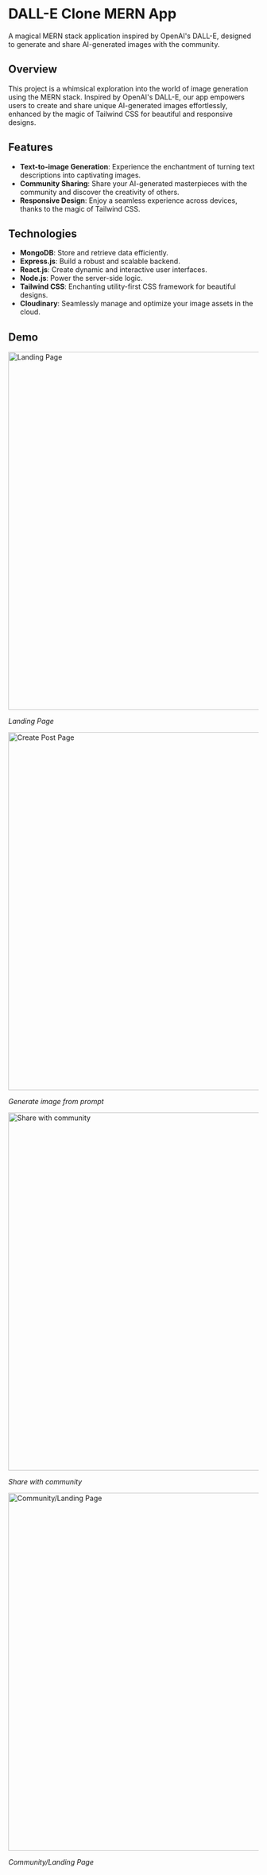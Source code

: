 # DALL-E Clone MERN App

<!-- /![DALL-E Clone Logo](link_to_your_logo_or_image) -->

A magical MERN stack application inspired by OpenAI's DALL-E, designed to generate and share AI-generated images with the community.

## Overview

This project is a whimsical exploration into the world of image generation using the MERN stack. Inspired by OpenAI's DALL-E, our app empowers users to create and share unique AI-generated images effortlessly, enhanced by the magic of Tailwind CSS for beautiful and responsive designs.

## Features

- **Text-to-image Generation**: Experience the enchantment of turning text descriptions into captivating images.
- **Community Sharing**: Share your AI-generated masterpieces with the community and discover the creativity of others.
- **Responsive Design**: Enjoy a seamless experience across devices, thanks to the magic of Tailwind CSS.

## Technologies

- **MongoDB**: Store and retrieve data efficiently.
- **Express.js**: Build a robust and scalable backend.
- **React.js**: Create dynamic and interactive user interfaces.
- **Node.js**: Power the server-side logic.
- **Tailwind CSS**: Enchanting utility-first CSS framework for beautiful designs.
- **Cloudinary**: Seamlessly manage and optimize your image assets in the cloud.

## Demo

<img src="https://github.com/rutujp78/dall-e-clone/assets/76244494/13c57713-9c01-4ba3-b134-b1a4e211de7b" alt="Landing Page" width="720"/>

*Landing Page*

<img src="https://github.com/rutujp78/dall-e-clone/assets/76244494/b622b5af-41c3-4153-b384-295b028a3002" alt="Create Post Page" width="720" />

*Generate image from prompt*

<img src="https://github.com/rutujp78/dall-e-clone/assets/76244494/386aa79f-176b-41b0-8094-721c578bd528" alt="Share with community" width="720" />

*Share with community*

<img src="https://github.com/rutujp78/dall-e-clone/assets/76244494/ae91de91-7b23-48fd-8481-c9495c8e2933" alt="Community/Landing Page" width="720" />

*Community/Landing Page*

<!-- ![Demo Screenshot 2](path_to_demo_screenshot_2)
*Caption for Demo Screenshot 2*

[Add more demo screenshots and captions as needed]
-->

<!-- ## Share Your Magic

Join our magical community and share your AI-generated wonders! Visit [Link to your app] to experience the enchantment.

## Contributing

Contributions are welcome! Please follow the [contribution guidelines](CONTRIBUTING.md).

## License

This project is licensed under the [MIT License](LICENSE).

## Acknowledgments

- Thanks to OpenAI for inspiring this magical journey.
- [Add other acknowledgments here]
-->
